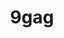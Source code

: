 ---
title: 9gag
crosslinks:
- dankmemes
- pics
- CringeAnarchy
- surrealmemes
- ProRevenge
- gifs
- AskReddit
- me_irl
- ShadowBan
- PoliticalHumor
- REEEEEEEEEE
- gaming
- india
- findareddit
- MemeEconomy
- 3meirl5meirl
- ComedyCemetery
- comedycemetry
- Jokes
- MarchAgainstTrump
---